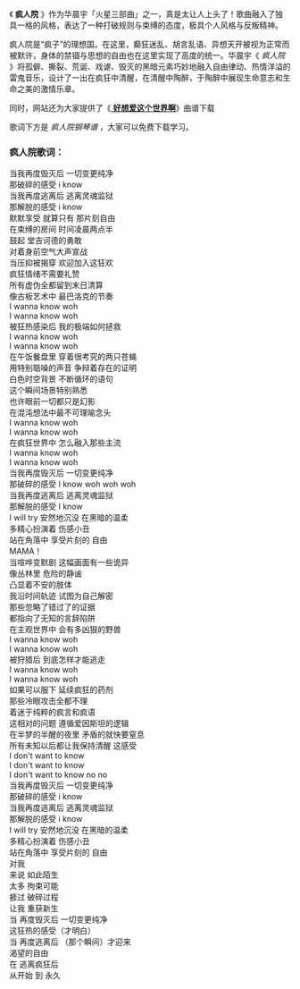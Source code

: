 

《 **疯人院** 》作为华晨宇「火星三部曲」之一，真是太让人上头了！歌曲融入了独具一格的风格，表达了一种打破规则与束缚的态度，极具个人风格与反叛精神。

疯人院是“疯子”的理想国。在这里，癫狂迷乱、胡言乱语、异想天开被视为正常而被默许，身体的禁锢与思想的自由也在这里实现了高度的统一。华晨宇《 _疯人院_
》将孤僻、撕裂、荒诞、戏谑、毁灭的黑暗元素巧妙地融入自由律动、热情洋溢的雷鬼音乐，设计了一出在疯狂中清醒，在清醒中陶醉，于陶醉中展现生命意志和生命之美的激情乐章。

同时，网站还为大家提供了《[ **好想爱这个世界啊**](Music-11030-好想爱这个世界啊-华晨宇新歌温暖助力抑郁症患者.html
"好想爱这个世界啊")》曲谱下载

歌词下方是 _疯人院钢琴谱_ ，大家可以免费下载学习。

### 疯人院歌词：

当我再度毁灭后 一切变更纯净  
那破碎的感受 i know  
当我再度逃离后 逃离灵魂监狱  
那解脱的感受 i know  
默默享受 就算只有 那片刻自由  
在束缚的房间 时间凌晨两点半  
鼓起 堂吉诃德的勇敢  
对着身前空气大声宣战  
当压抑被揭穿 欢迎加入这狂欢  
疯狂情绪不需要礼赞  
所有虚伪全都留到末日清算  
像古板艺术中 最巴洛克的节奏  
I wanna know woh  
I wanna know woh  
被狂热感染后 我的极端如何拯救  
I wanna know woh  
I wanna know woh  
在午饭餐盘里 穿着很考究的两只苍蝇  
用特别聒噪的声音 争辩着存在的证明  
白色时空背景 不断循环的语句  
这个瞬间场景特别熟悉  
也许眼前一切都只是幻影  
在混沌想法中最不可理喻念头  
I wanna know woh  
I wanna know woh  
在疯狂世界中 怎么融入那些主流  
I wanna know woh  
I wanna know woh  
当我再度毁灭后 一切变更纯净  
那破碎的感受 I know woh woh woh  
当我再度逃离后 逃离灵魂监狱  
那解脱的感受 I know  
I will try 安然地沉没 在黑暗的温柔  
多精心扮演着 伤感小丑  
站在角落中 享受片刻的 自由  
MAMA！  
当喧哗变默剧 这幅画面有一些诡异  
像丛林里 危险的静谧  
凸显着不安的肢体  
我沿时间轨迹 试图为自己解密  
那些忽略了错过了的证据  
都指向了无知的言辞陷阱  
在主观世界中 会有多凶狠的野兽  
I wanna know woh  
I wanna know woh  
被狩猎后 到底怎样才能逃走  
I wanna know woh  
I wanna know woh  
如果可以服下 延续疯狂的药剂  
那些冷眼攻击全都不理  
着迷于纯粹的疯言和疯语  
这相对的问题 遵循爱因斯坦的逻辑  
在半梦的半醒的夜里 矛盾的就快要窒息  
所有未知以后都让我保持清醒 这感受  
I don't want to know  
I don't want to know  
I don't want to know no no  
当我再度毁灭后 一切变更纯净  
那破碎的感受 i know  
当我再度逃离后 逃离灵魂监狱  
那解脱的感受 i know  
I will try 安然地沉没 在黑暗的温柔  
多精心扮演着 伤感小丑  
站在角落中 享受片刻的 自由  
对我  
来说 如此陌生  
太多 拘束可能  
捱过 破碎过程  
让我 重获新生  
当 再度毁灭后 一切变更纯净  
这狂热的感受（才明白）  
当 再度逃离后 （那个瞬间）才迎来  
渴望的自由  
在 逃离疯狂后  
从开始 到 永久

